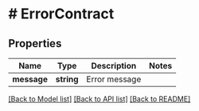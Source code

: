 # # ErrorContract

## Properties

Name | Type | Description | Notes
------------ | ------------- | ------------- | -------------
**message** | **string** | Error message |

[[Back to Model list]](../../README.md#models) [[Back to API list]](../../README.md#endpoints) [[Back to README]](../../README.md)
